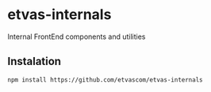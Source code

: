 # etvas-internals

Internal FrontEnd components and utilities

## Instalation

```bash
npm install https://github.com/etvascom/etvas-internals
```
